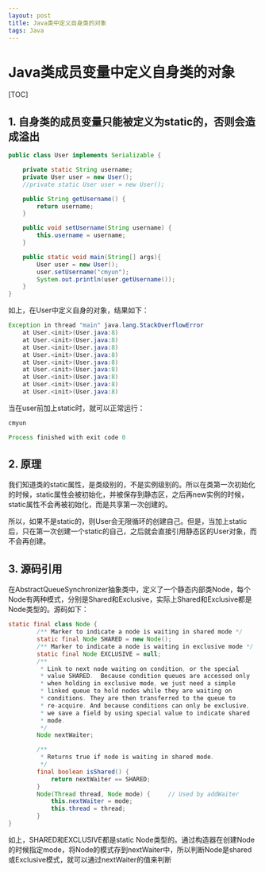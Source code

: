```yaml
---
layout: post
title: Java类中定义自身类的对象
tags: Java
---
```




# Java类成员变量中定义自身类的对象

[TOC]

## 1. 自身类的成员变量只能被定义为static的，否则会造成溢出

```java
public class User implements Serializable {

    private static String username;
    private User user = new User();
    //private static User user = new User();

    public String getUsername() {
        return username;
    }

    public void setUsername(String username) {
        this.username = username;
    }

    public static void main(String[] args){
        User user = new User();
        user.setUsername("cmyun");
        System.out.println(user.getUsername());
    }
}

```

如上，在User中定义自身的对象，结果如下：

```java
Exception in thread "main" java.lang.StackOverflowError
	at User.<init>(User.java:8)
	at User.<init>(User.java:8)
	at User.<init>(User.java:8)
	at User.<init>(User.java:8)
	at User.<init>(User.java:8)
	at User.<init>(User.java:8)
	at User.<init>(User.java:8)
	at User.<init>(User.java:8)
	at User.<init>(User.java:8)
```

当在user前加上static时，就可以正常运行：

```java
cmyun

Process finished with exit code 0
```

## 2. 原理

我们知道类的static属性，是类级别的，不是实例级别的。所以在类第一次初始化的时候，static属性会被初始化，并被保存到静态区，之后再new实例的时候，static属性不会再被初始化，而是共享第一次创建的。

所以，如果不是static的，则User会无限循环的创建自己。但是，当加上static后，只在第一次创建一个static的自己，之后就会直接引用静态区的User对象，而不会再创建。



## 3. 源码引用

在AbstractQueueSynchronizer抽象类中，定义了一个静态内部类Node，每个Node有两种模式，分别是Shared和Exclusive，实际上Shared和Exclusive都是Node类型的。源码如下：

```java
static final class Node {
        /** Marker to indicate a node is waiting in shared mode */
        static final Node SHARED = new Node();
        /** Marker to indicate a node is waiting in exclusive mode */
        static final Node EXCLUSIVE = null;
        /**
         * Link to next node waiting on condition, or the special
         * value SHARED.  Because condition queues are accessed only
         * when holding in exclusive mode, we just need a simple
         * linked queue to hold nodes while they are waiting on
         * conditions. They are then transferred to the queue to
         * re-acquire. And because conditions can only be exclusive,
         * we save a field by using special value to indicate shared
         * mode.
         */
        Node nextWaiter;

        /**
         * Returns true if node is waiting in shared mode.
         */
        final boolean isShared() {
            return nextWaiter == SHARED;
        }
        Node(Thread thread, Node mode) {     // Used by addWaiter
            this.nextWaiter = mode;
            this.thread = thread;
        }
}
```

如上，SHARED和EXCLUSIVE都是static Node类型的。通过构造器在创建Node的时候指定mode，将Node的模式存到nextWaiter中，所以判断Node是shared或Exclusive模式，就可以通过nextWaiter的值来判断

